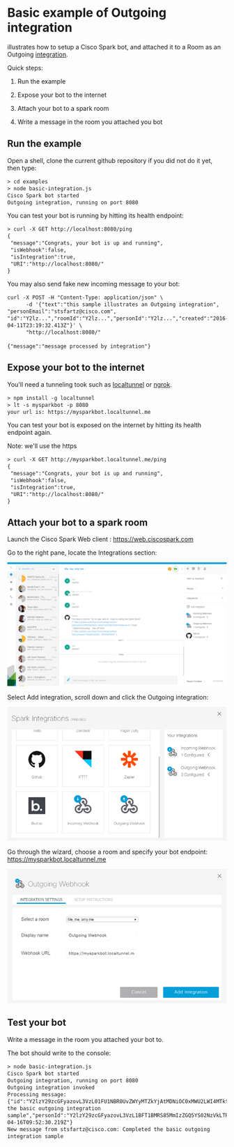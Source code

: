 # Basic example of Outgoing integration

illustrates how to setup a Cisco Spark bot, and attached it to a Room as an Outgoing [integration](https://developer.ciscospark.com/integrations.html).

Quick steps:

1. Run the example

2. Expose your bot to the internet

3. Attach your bot to a spark room

4. Write a message in the room you attached you bot


## Run the example

Open a shell, clone the current github repository if you did not do it yet, then type:

```
> cd examples
> node basic-integration.js
Cisco Spark bot started
Outgoing integration, running on port 8080
```

You can test your bot is running by hitting its health endpoint:

```
> curl -X GET http://localhost:8080/ping
{
 "message":"Congrats, your bot is up and running",
 "isWebhook":false,
 "isIntegration":true,
 "URI":"http://localhost:8080/"
}
```

You may also send fake new incoming message to your bot:

```
curl -X POST -H "Content-Type: application/json" \
      -d '{"text":"this sample illustrates an Outgoing integration", "personEmail":"stsfartz@cisco.com", "id":"Y2lz...","roomId":"Y2lz...","personId":"Y2lz...","created":"2016-04-11T23:19:32.413Z"}' \
      "http://localhost:8080/"

{"message":"message processed by integration"}
```


## Expose your bot to the internet

You'll need a tunneling took such as [localtunnel](http://localtunnel.me) or [ngrok](https://ngrok.com).

```
> npm install -g localtunnel
> lt -s mysparkbot -p 8080
your url is: https://mysparkbot.localtunnel.me
```

You can test your bot is exposed on the internet by hitting its health endpoint again. 

Note: we'll use the https 

```
> curl -X GET http://mysparkbot.localtunnel.me/ping
{
 "message":"Congrats, your bot is up and running",
 "isWebhook":false,
 "isIntegration":true,
 "URI":"http://localhost:8080/"
}
```




## Attach your bot to a spark room

Launch the Cisco Spark Web client : https://web.ciscospark.com

Go to the right pane, locate the Integrations section:

  ![](img/AddOutgoingIntegration-ViaWebClient-Step0.png)

Select Add integration, scroll down and click the Outgoing integration:

  ![](img/AddOutgoingIntegration-ViaWebClient-Step1.png)

Go through the wizard, choose a room and specify your bot endpoint: https://mysparkbot.localtunnel.me

  ![](img/AddOutgoingIntegration-ViaWebClient-Step3.png)


## Test your bot

Write a message in the room you attached your bot to.

The bot should write to the console:

```
> node basic-integration.js
Cisco Spark bot started
Outgoing integration, running on port 8080
Outgoing integration invoked
Processing message: {"id":"Y2lzY29zcGFyazovL3VzL01FU1NBR0UvZWYyMTZkYjAtMDNiOC0xMWU2LWI4MTktNzcwNzhmYWRlZTU4","roomId":"Y2lzY29zcGFyazovL3VzL1JPT00vMjQ4ZTQ3OTAtZWJjZi0xMWU1LTkyMjEtMTVmMTZiMmJlZjUx","text":"Completed the basic outgoing integration sample","personId":"Y2lzY29zcGFyazovL3VzL1BFT1BMRS85MmIzZGQ5YS02NzVkLTRhNDEtOGM0MS0yYWJkZjg5ZjQ0ZjQ","personEmail":"stsfartz@cisco.com","created":"2016-04-16T09:52:30.219Z"}
New message from stsfartz@cisco.com: Completed the basic outgoing integration sample
```
